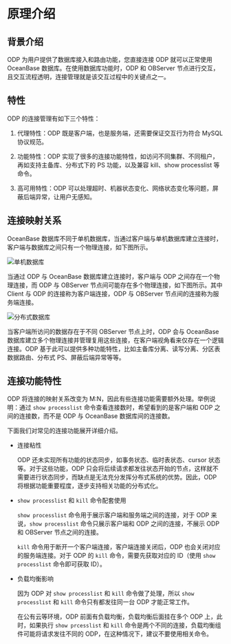 # 原理介绍

## 背景介绍

ODP 为用户提供了数据库接入和路由功能，您直接连接 ODP 就可以正常使用 OceanBase 数据库。在使用数据库功能时，ODP 和 OBServer 节点进行交互，且交互流程透明，连接管理就是该交互过程中的关键点之一。

## 特性

ODP 的连接管理有如下三个特性：

1. 代理特性：ODP 既是客户端，也是服务端，还需要保证交互行为符合 MySQL 协议规范。

2. 功能特性：ODP 实现了很多的连接功能特性，如访问不同集群、不同租户，再如支持主备库、分布式下的 PS 功能，以及兼容 kill、show processlist 等命令。

3. 高可用特性：ODP 可以处理超时、机器状态变化、网络状态变化等问题，屏蔽后端异常，让用户无感知。

## 连接映射关系

OceanBase 数据库不同于单机数据库，当通过客户端与单机数据库建立连接时，客户端与数据库之间只有一个物理连接，如下图所示。

![单机数据库](https://obbusiness-private.oss-cn-shanghai.aliyuncs.com/doc/img/odp/V4.2.1/zh-CN/500.connection-management/1.jpg)

当通过 ODP 与 OceanBase 数据库建立连接时，客户端与 ODP 之间存在一个物理连接，而 ODP 与 OBServer 节点间可能存在多个物理连接，如下图所示。其中 Client 与 ODP 的连接称为客户端连接，ODP 与 OBServer 节点间的连接称为服务端连接。

![分布式数据库](https://obbusiness-private.oss-cn-shanghai.aliyuncs.com/doc/img/odp/V4.2.1/zh-CN/500.connection-management/2.png)

当客户端所访问的数据存在于不同 OBServer 节点上时，ODP 会与 OceanBase 数据库建立多个物理连接并管理复用这些连接，在客户端视角看来仅存在一个逻辑连接。ODP 基于此可以提供多种功能特性，比如主备库分离、读写分离、分区表数据路由、分布式 PS、屏蔽后端异常等等。

## 连接功能特性

ODP 将连接的映射关系改变为 M:N，因此有些连接功能需要额外处理。举例说明：通过 `show processlist` 命令查看连接数时，希望看到的是客户端和 ODP 之间的连接数，而不是 ODP 与 OceanBase 数据库间的连接数。

下面我们对常见的连接功能展开详细介绍。

* 连接粘性

  ODP 还未实现所有功能的状态同步，如事务状态、临时表状态、cursor 状态等。对于这些功能，ODP 只会将后续请求都发往状态开始的节点，这样就不需要进行状态同步，而缺点是无法充分发挥分布式系统的优势。因此，ODP 将根据功能重要程度，逐步支持相关功能的分布式化。

* `show processlist` 和 `kill` 命令配套使用

  `show processlist` 命令用于展示客户端和服务端之间的连接，对于 ODP 来说，`show processlist` 命令只展示客户端和 ODP 之间的连接，不展示 ODP 和 OBServer 节点之间的连接。

  `kill` 命令用于断开一个客户端连接，客户端连接关闭后，ODP 也会关闭对应的服务端连接。对于 ODP 的 `kill` 命令，需要先获取对应的 ID（使用 `show processlist` 命令即可获取 ID）。

* 负载均衡影响

  因为 ODP 对 `show processlist` 和 `kill` 命令做了处理，所以 `show processlist` 和 `kill` 命令只有都发往同一台 ODP 才能正常工作。

  在公有云等环境，ODP 前面有负载均衡，负载均衡后面挂在多个 ODP 上，此时，如果执行 `show prcesslist` 和 `kill` 命令是两个不同的连接，负载均衡组件可能将请求发往不同的 ODP，在这种情况下，建议不要使用相关命令。
